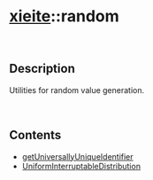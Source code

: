 # [xieite](./xieite.md)\:\:random

&nbsp;

## Description
Utilities for random value generation.

&nbsp;

## Contents
- [getUniversallyUniqueIdentifier](./namespaces/random/get_universally_unique_identifier.md)
- [UniformInterruptableDistribution](./namespaces/random/uniform_interruptable_distribution.md)
